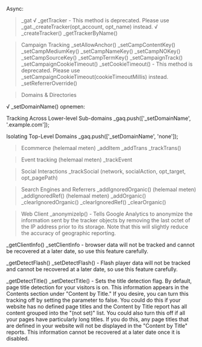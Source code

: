 Async:

>_gat
√ _getTracker - This method is deprecated. Please use _gat._createTracker(opt_account, opt_name) instead.
√ _createTracker()
_getTrackerByName()





> Campaign Tracking
_setAllowAnchor()
_setCampContentKey()
_setCampMediumKey()
_setCampNameKey()
_setCampNOKey()
_setCampSourceKey()
_setCampTermKey()
_setCampaignTrack()
_setCampaignCookieTimeout()
_setCookieTimeout() - This method is deprecated. Please use _setCampaignCookieTimeout(cookieTimeoutMillis) instead.
_setReferrerOverride()





> Domains & Directories

√ _setDomainName()
opnemen:

Tracking Across Lower-level Sub-domains
_gaq.push(['_setDomainName', '.example.com']); 

Isolating Top-Level Domains
_gaq.push(['_setDomainName', 'none']); 



> Ecommerce (helemaal meten)
_addItem
_addTrans
_trackTrans()

> Event tracking (helemaal meten)
_trackEvent 

> Social Interactions
_trackSocial (network, socialAction, opt_target, opt_pagePath)

> Search Engines and Referrers
_addIgnoredOrganic() (helemaal meten)
_addIgnoredRef() (helemaal meten)
_addOrganic()
_clearIgnoredOrganic()
_clearIgnoredRef()
_clearOrganic()

> Web Client
_anonymizeIp() -  Tells Google Analytics to anonymize the information sent by the tracker objects by removing the last octet of the IP address prior to its storage. Note that this will slightly reduce the accuracy of geographic reporting.

_getClientInfo()
_setClientInfo - browser data will not be tracked and cannot be recovered at a later date, so use this feature carefully.

_getDetectFlash()
_setDetectFlash() - Flash player data will not be tracked and cannot be recovered at a later date, so use this feature carefully.

_getDetectTitle()
_setDetectTitle() - Sets the title detection flag. By default, page title detection for your visitors is on. This information appears in the Contents section under "Content by Title." If you desire, you can turn this tracking off by setting the parameter to false. You could do this if your website has no defined page titles and the Content by Title report has all content grouped into the "(not set)" list. You could also turn this off if all your pages have particularly long titles. If you do this, any page titles that are defined in your website will not be displayed in the "Content by Title" reports. This information cannot be recovered at a later date once it is disabled.